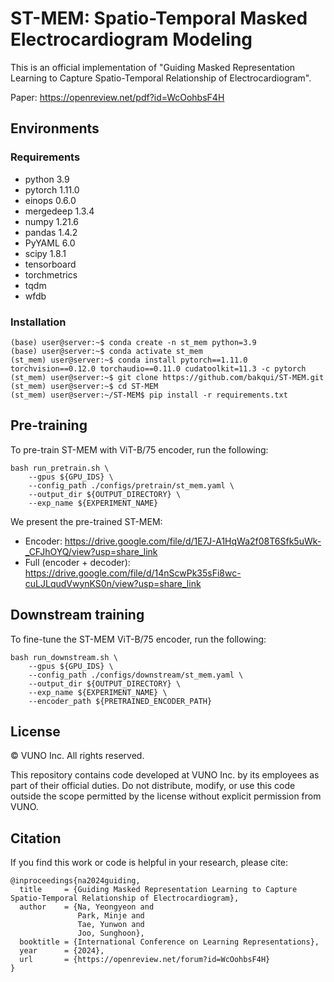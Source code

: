 # ST-MEM: Spatio-Temporal Masked Electrocardiogram Modeling

This is an official implementation of "Guiding Masked Representation Learning to Capture Spatio-Temporal Relationship of Electrocardiogram".

Paper: https://openreview.net/pdf?id=WcOohbsF4H

## Environments
### Requirements
- python 3.9
- pytorch 1.11.0
- einops 0.6.0
- mergedeep 1.3.4
- numpy 1.21.6
- pandas 1.4.2
- PyYAML 6.0
- scipy 1.8.1
- tensorboard
- torchmetrics
- tqdm
- wfdb

### Installation
```console
(base) user@server:~$ conda create -n st_mem python=3.9
(base) user@server:~$ conda activate st_mem
(st_mem) user@server:~$ conda install pytorch==1.11.0 torchvision==0.12.0 torchaudio==0.11.0 cudatoolkit=11.3 -c pytorch
(st_mem) user@server:~$ git clone https://github.com/bakqui/ST-MEM.git
(st_mem) user@server:~$ cd ST-MEM
(st_mem) user@server:~/ST-MEM$ pip install -r requirements.txt
```

## Pre-training

To pre-train ST-MEM with ViT-B/75 encoder, run the following:
```
bash run_pretrain.sh \
    --gpus ${GPU_IDS} \
    --config_path ./configs/pretrain/st_mem.yaml \
    --output_dir ${OUTPUT_DIRECTORY} \
    --exp_name ${EXPERIMENT_NAME}
```

We present the pre-trained ST-MEM:
- Encoder: https://drive.google.com/file/d/1E7J-A1HqWa2f08T6Sfk5uWk-_CFJhOYQ/view?usp=share_link
- Full (encoder + decoder): https://drive.google.com/file/d/14nScwPk35sFi8wc-cuLJLqudVwynKS0n/view?usp=share_link

## Downstream training

To fine-tune the ST-MEM ViT-B/75 encoder, run the following:
```
bash run_downstream.sh \
    --gpus ${GPU_IDS} \
    --config_path ./configs/downstream/st_mem.yaml \
    --output_dir ${OUTPUT_DIRECTORY} \
    --exp_name ${EXPERIMENT_NAME} \
    --encoder_path ${PRETRAINED_ENCODER_PATH}
```

## License
© VUNO Inc. All rights reserved.
 
This repository contains code developed at VUNO Inc. by its employees as part of their official duties.
Do not distribute, modify, or use this code outside the scope permitted by the license without explicit permission from VUNO.

## Citation

If you find this work or code is helpful in your research, please cite:
```
@inproceedings{na2024guiding,
  title     = {Guiding Masked Representation Learning to Capture Spatio-Temporal Relationship of Electrocardiogram},
  author    = {Na, Yeongyeon and 
               Park, Minje and 
               Tae, Yunwon and 
               Joo, Sunghoon},
  booktitle = {International Conference on Learning Representations},
  year      = {2024},
  url       = {https://openreview.net/forum?id=WcOohbsF4H}
}
```
